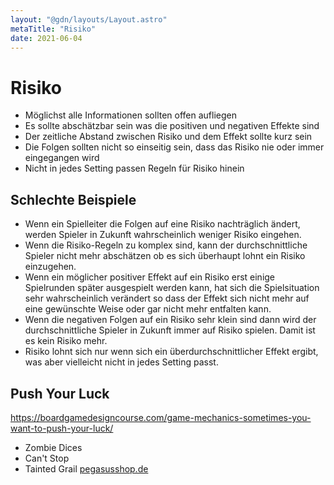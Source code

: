```yaml
---
layout: "@gdn/layouts/Layout.astro"
metaTitle: "Risiko"
date: 2021-06-04
---
```


# Risiko

- Möglichst alle Informationen sollten offen aufliegen
- Es sollte abschätzbar sein was die positiven und negativen Effekte sind
- Der zeitliche Abstand zwischen Risiko und dem Effekt sollte kurz sein
- Die Folgen sollten nicht so einseitig sein, dass das Risiko nie oder immer eingegangen wird
- Nicht in jedes Setting passen Regeln für Risiko hinein

## Schlechte Beispiele

- Wenn ein Spielleiter die Folgen auf eine Risiko nachträglich ändert, werden Spieler in Zukunft wahrscheinlich weniger Risiko eingehen.
- Wenn die Risiko-Regeln zu komplex sind, kann der durchschnittliche Spieler nicht mehr abschätzen ob es sich überhaupt lohnt ein Risiko einzugehen.
- Wenn ein möglicher positiver Effekt auf ein Risiko erst einige Spielrunden später ausgespielt werden kann, hat sich die Spielsituation sehr wahrscheinlich verändert so dass der Effekt sich nicht mehr auf eine gewünschte Weise oder gar nicht mehr entfalten kann.
- Wenn die negativen Folgen auf ein Risiko sehr klein sind dann wird der durchschnittliche Spieler in Zukunft immer auf Risiko spielen. Damit ist es kein Risiko mehr.
- Risiko lohnt sich nur wenn sich ein überdurchschnittlicher Effekt ergibt, was aber vielleicht nicht in jedes Setting passt.

## Push Your Luck

https://boardgamedesigncourse.com/game-mechanics-sometimes-you-want-to-push-your-luck/

- Zombie Dices
- Can't Stop
- Tainted Grail [pegasusshop.de](https://pegasusshop.de/sortiment/spiele/expertenspiele/10415/tainted-grail-deutsche-ausgabe)
